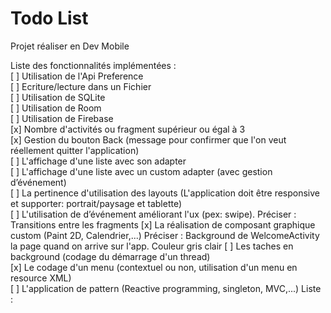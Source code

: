 # Todo List  
Projet réaliser en Dev Mobile  


Liste des fonctionnalités implémentées :  
[ ] Utilisation de l'Api Preference  
[ ] Ecriture/lecture dans un Fichier  
[ ] Utilisation de SQLite  
[ ] Utilisation de Room  
[ ] Utilisation de Firebase  
[x] Nombre d'activités ou fragment supérieur ou égal à 3  
[x] Gestion du bouton Back (message pour confirmer que l'on veut réellement quitter l'application)  
[ ] L'affichage d'une liste avec son adapter  
[ ] L'affichage d'une liste avec un custom adapter (avec gestion d’événement)  
[ ] La pertinence d'utilisation des layouts (L'application doit être responsive et supporter: portrait/paysage et tablette)  
[ ] L'utilisation de d’événement améliorant l'ux (pex: swipe). Préciser :  Transitions entre les fragments
[x] La réalisation de composant graphique custom (Paint 2D, Calendrier,...) Préciser :  Background de WelcomeActivity la page quand on arrive sur l'app. Couleur gris clair
[ ] Les taches en background (codage du démarrage d'un thread)  
[x] Le codage d'un menu (contextuel ou non, utilisation d'un menu en resource XML)  
[ ] L'application de pattern (Reactive programming, singleton, MVC,...) Liste :  
